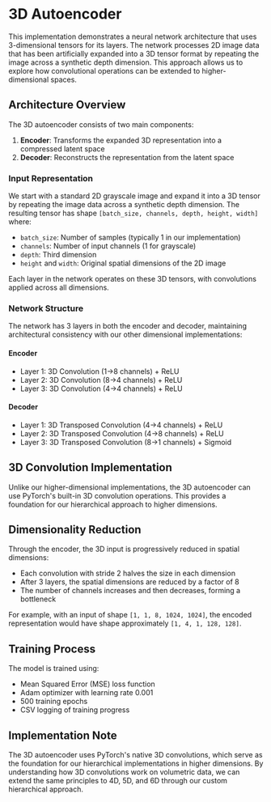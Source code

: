 # 3D Autoencoder

This implementation demonstrates a neural network architecture that uses 3-dimensional tensors for its layers. The network processes 2D image data that has been artificially expanded into a 3D tensor format by repeating the image across a synthetic depth dimension. This approach allows us to explore how convolutional operations can be extended to higher-dimensional spaces.

## Architecture Overview

The 3D autoencoder consists of two main components:

1. **Encoder**: Transforms the expanded 3D representation into a compressed latent space
2. **Decoder**: Reconstructs the representation from the latent space

### Input Representation

We start with a standard 2D grayscale image and expand it into a 3D tensor by repeating the image data across a synthetic depth dimension. The resulting tensor has shape `[batch_size, channels, depth, height, width]` where:

- `batch_size`: Number of samples (typically 1 in our implementation)
- `channels`: Number of input channels (1 for grayscale)
- `depth`: Third dimension
- `height` and `width`: Original spatial dimensions of the 2D image

Each layer in the network operates on these 3D tensors, with convolutions applied across all dimensions.

### Network Structure

The network has 3 layers in both the encoder and decoder, maintaining architectural consistency with our other dimensional implementations:

#### Encoder
- Layer 1: 3D Convolution (1→8 channels) + ReLU
- Layer 2: 3D Convolution (8→4 channels) + ReLU
- Layer 3: 3D Convolution (4→4 channels) + ReLU

#### Decoder
- Layer 1: 3D Transposed Convolution (4→4 channels) + ReLU
- Layer 2: 3D Transposed Convolution (4→8 channels) + ReLU
- Layer 3: 3D Transposed Convolution (8→1 channels) + Sigmoid

## 3D Convolution Implementation

Unlike our higher-dimensional implementations, the 3D autoencoder can use PyTorch's built-in 3D convolution operations. This provides a foundation for our hierarchical approach to higher dimensions.

## Dimensionality Reduction

Through the encoder, the 3D input is progressively reduced in spatial dimensions:
- Each convolution with stride 2 halves the size in each dimension
- After 3 layers, the spatial dimensions are reduced by a factor of 8
- The number of channels increases and then decreases, forming a bottleneck

For example, with an input of shape `[1, 1, 8, 1024, 1024]`, the encoded representation would have shape approximately `[1, 4, 1, 128, 128]`.

## Training Process

The model is trained using:
- Mean Squared Error (MSE) loss function
- Adam optimizer with learning rate 0.001
- 500 training epochs
- CSV logging of training progress

## Implementation Note

The 3D autoencoder uses PyTorch's native 3D convolutions, which serve as the foundation for our hierarchical implementations in higher dimensions. By understanding how 3D convolutions work on volumetric data, we can extend the same principles to 4D, 5D, and 6D through our custom hierarchical approach.